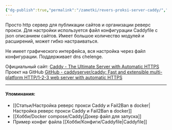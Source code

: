 ```yaml
---
{"dg-publish":true,"permalink":"/zametki/revers-proksi-server-caddy/","created":"2024-07-03 19:51","updated":"2024-09-03T16:40:01+03:00"}
---
```


Просто http сервер для публикации сайтов и организации реверс прокси. Для настройки используется файл конфигурации Caddyfile с json описанием сайтов. Имеет большое количество модулей и расширений, может гибко настраиваться.

Не имеет графического интерфейса, вся настройка через файл конфигурации. Поддерживает dns chelenge.

Официальный сайт: [Caddy - The Ultimate Server with Automatic HTTPS](https://caddyserver.com/)
Проект на GitHub  [GitHub - caddyserver/caddy: Fast and extensible multi-platform HTTP/1-2-3 web server with automatic HTTPS](https://github.com/caddyserver/caddy)

---
#### Упоминания:
- [[Статьи/Настройка реверс прокси Caddy и Fail2Ban в docker\|Настройка реверс прокси Caddy и Fail2Ban в docker]]
-  [[Хобби/Docker compose/Caddy\|Докер файл для запуска]]
- Пример конфиг файла [[Хобби/Конфиги/Caddyfile\|Caddyfile]]